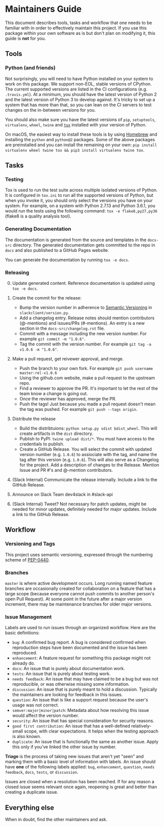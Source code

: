 # Maintainers Guide

This document describes tools, tasks and workflow that one needs to be familiar with in order to effectively maintain
this project. If you use this package within your own software as is but don't plan on modifying it, this guide is
**not** for you.

## Tools

### Python (and friends)

Not surprisingly, you will need to have Python installed on your system to work on this package. We support non-EOL,
stable versions of CPython. The current supported versions are listed in the CI configurations (e.g. `.travis.yml`).
At a minimum, you should have the latest version of Python 2 and the latest version of Python 3 to develop against.
It's tricky to set up a system that has more than that, so you can lean on the CI servers to test changes on the
in-between versions for you.

You should also make sure you have the latest versions of `pip`, `setuptools`, `virtualenv`, `wheel`, `twine` and
[`tox`](https://tox.readthedocs.io/en/latest/) installed with your version of Python.

On macOS, the easiest way to install these tools is by using [Homebrew](https://brew.sh/) and installing the `python`
and `python@2` packages. Some of the above packages are preinstalled and you can install the remaining on your own:
`pip install virtualenv wheel twine tox && pip3 install virtualenv twine tox`.

## Tasks

### Testing

Tox is used to run the test suite across multiple isolated versions of Python. It is configured in `tox.ini` to
run all the supported versions of Python, but when you invoke it, you should only select the versions you have on your
system. For example, on a system with Python 2.7.13 and Python 3.6.1, you would run the tests using the following
command: `tox -e flake8,py27,py36` (flake8 is a quality analysis tool).

### Generating Documentation

The documentation is generated from the source and templates in the `docs-src` directory. The generated documentation
gets committed to the repo in `docs` and also published to a GitHub Pages website.

You can generate the documentation by running `tox -e docs`.

### Releasing

0.  Update generated content. Reference documentation is updated using `tox -e docs`.

1.  Create the commit for the release:
    *  Bump the version number in adherence to [Semantic Versioning](http://semver.org/) in `slackclient/version.py`.
    *  Add a changelog entry. Release notes should mention contributors (@-mentions) and issues/PRs (#-mentions). An
       entry is a new section in the `docs-src/changelog.rst` file.
    *  Commit with a message including the new version number. For example `git commit -m "1.0.6"`.
    *  Tag the commit with the version number. For example `git tag -a v1.0.6 -m "1.0.6"`.

2.  Make a pull request, get reivewer approval, and merge.
    *  Push the branch to your own fork. For example `git push username master:rel-v1.0.6`
    *  Using the github.com website, make a pull request to the upstream repo.
    *  Find a reviewer to approve the PR. It's important to let the rest of the team know a change is going out.
    *  Once the reviewer has approved, merge the PR.
    *  Push the tags! Just because you made a pull request doesn't mean the tag was pushed. For example `git push --tags origin`.

3.  Distribute the release
    *  Build the distribtuions: `python setup.py sdist bdist_wheel`. This will create artifacts in the `dist` directory.
    *  Publish to PyPI: `twine upload dist/*`. You must have access to the credentials to publish.
    *  Create a GitHub Release. You will select the commit with updated version number (e.g. `1.0.6`) to assiociate with
       the tag, and name the tag after this version (e.g. `1.0.6`). This will also serve as a Changelog for the project.
       Add a description of changes to the Release. Mention Issue and PR #'s and @-mention contributors.

4.  (Slack Internal) Communicate the release internally. Include a link to the GitHub Release.

5.  Announce on Slack Team dev4slack in #slack-api

6.  (Slack Internal) Tweet? Not necessary for patch updates, might be needed for minor updates, definitely needed for
    major updates. Include a link to the GitHub Release.

## Workflow

### Versioning and Tags

This project uses semantic versioning, expressed through the numbering scheme of
[PEP-0440](https://www.python.org/dev/peps/pep-0440/).

### Branches

`master` is where active development occurs. Long running named feature branches are occasionally created for
collaboration on a feature that has a large scope (because everyone cannot push commits to another person's open Pull
Request). At some point in the future after a major version increment, there may be maintenance branches for older major
versions.

### Issue Management

Labels are used to run issues through an organized workflow. Here are the basic definitions:

*  `bug`: A confirmed bug report. A bug is considered confirmed when reproduction steps have been
   documented and the issue has been reproduced.
*  `enhancement`: A feature request for something this package might not already do.
*  `docs`: An issue that is purely about documentation work.
*  `tests`: An issue that is purely about testing work.
*  `needs feedback`: An issue that may have claimed to be a bug but was not reproducible, or was otherwise missing some information.
*  `discussion`: An issue that is purely meant to hold a discussion. Typically the maintainers are looking for feedback in this issues.
*  `question`: An issue that is like a support request because the user's usage was not correct.
*  `semver:major|minor|patch`: Metadata about how resolving this issue would affect the version number.
*  `security`: An issue that has special consideration for security reasons.
*  `good first contribution`: An issue that has a well-defined relatively-small scope, with clear expectations. It helps when the testing approach is also known.
*  `duplicate`: An issue that is functionally the same as another issue. Apply this only if you've linked the other issue by number.

**Triage** is the process of taking new issues that aren't yet "seen" and marking them with a basic level of information
with labels. An issue should have **one** of the following labels applied: `bug`, `enhancement`, `question`,
`needs feedback`, `docs`, `tests`, or `discussion`.

Issues are closed when a resolution has been reached. If for any reason a closed issue seems relevant once again,
reopening is great and better than creating a duplicate issue.

## Everything else

When in doubt, find the other maintainers and ask.
